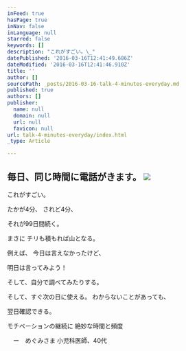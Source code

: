 ```yaml
---
inFeed: true
hasPage: true
inNav: false
inLanguage: null
starred: false
keywords: []
description: "これがすごい。\_"
datePublished: '2016-03-16T12:41:49.686Z'
dateModified: '2016-03-16T12:41:46.910Z'
title: ''
author: []
sourcePath: _posts/2016-03-16-talk-4-minutes-everyday.md
published: true
authors: []
publisher:
  name: null
  domain: null
  url: null
  favicon: null
url: talk-4-minutes-everyday/index.html
_type: Article

---
```

## 毎日、同じ時間に電話がきます。 ![](https://the-grid-user-content.s3-us-west-2.amazonaws.com/64734456-ece9-4c36-acc0-d59062bff301.png)

これがすごい。 

たかが4分、
されど4分、 

それが99日間続く。 

まさに
チリも積もれば山となる。 

例えば、
今日は言えなかったけど、 

明日は言ってみよう！ 

そして、自分で調べてみたりする。 

そして、すぐ次の日に使える。
わからないことがあっても、

翌日確認できる。 

モチベーションの継続に
絶妙な時間と頻度

　ー　めぐみさま
小児科医師、40代